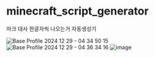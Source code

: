 # minecraft_script_generator
마크 대사 한글자씩 나오는거 자동생성기

![Base Profile 2024 12 29 - 04 34 50 15](https://github.com/user-attachments/assets/9e8026bd-2a6a-4ce7-9458-e35b7d791f5e)
![Base Profile 2024 12 29 - 04 36 34 16](https://github.com/user-attachments/assets/ee79ef20-8f1b-4aa8-9a04-99aa4ccb7aaf)
![image](https://github.com/user-attachments/assets/265304e6-0007-4c72-8c2b-d11e7f73e6db)
